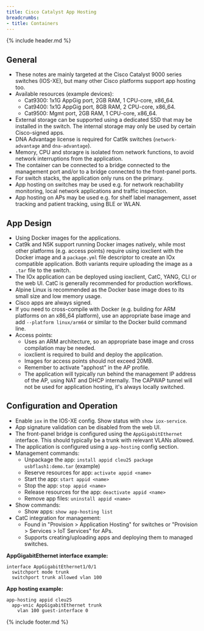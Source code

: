 ```yaml
---
title: Cisco Catalyst App Hosting
breadcrumbs:
- title: Containers
---
```

{% include header.md %}

## General

- These notes are mainly targeted at the Cisco Catalyst 9000 series switches (IOS-XE), but many other Cisco platforms support app hosting too.
- Available resources (example devices):
    - Cat9300: 1x1G AppGig port, 2GB RAM, 1 CPU-core, x86_64.
    - Cat9400: 1x1G AppGig port, 8GB RAM, 2 CPU-core, x86_64.
    - Cat9500: Mgmt port, 2GB RAM, 1 CPU-core, x86_64.
- External storage can be supported using a dedicated SSD that may be installed in the switch. The internal storage may only be used by certain Cisco-signed apps.
- DNA Advantage license is required for Cat9k switches (`network-advantage` and `dna-advantage`).
- Memory, CPU and storagre is isolated from network functions, to avoid network interruptions from the application.
- The container can be connected to a bridge connected to the management port and/or to a bridge connected to the front-panel ports.
- For switch stacks, the application only runs on the primary.
- App hosting on switches may be used e.g. for network reachability monitoring, local network applications and traffic inspection.
- App hosting on APs may be used e.g. for shelf label management, asset tracking and patient tracking, using BLE or WLAN.

## App Design

- Using Docker images for the applications.
- Cat9k and N5K support running Docker images natively, while most other platforms (e.g. access points) require using ioxclient with the Docker image and a `package.yml` file descriptor to create an IOx compatible application. Both variants require uploading the image as a `.tar` file to the switch.
- The IOx application can be deployed using ioxclient, CatC, YANG, CLI or the web UI. CatC is generally recommended for production workflows.
- Alpine Linux is recommended as the Docker base image does to its small size and low memory usage.
- Cisco apps are always signed.
- If you need to cross-compile with Docker (e.g. building for ARM platforms on an x86_64 platform), use an appropriate base image and add `--platform linux/arm64` or similar to the Docker build command line.
- Access points:
    - Uses an ARM architecture, so an appropriate base image and cross compilation may be needed.
    - ioxclient is required to build and deploy the application.
    - Images for access points should not exceed 20MB.
    - Remember to activate "apphost" in the AP profile.
    - The application will typically run behind the management IP address of the AP, using NAT and DHCP internally. The CAPWAP tunnel will not be used for application hosting, it's always locally switched.

## Configuration and Operation

- Enable `iox` in the IOS-XE config. Show status with `show iox-service`.
- App signature validation can be disabled from the web UI.
- The front-panel bridge is configured using the `AppGigabitEthernet` interface. This should typically be a trunk with relevant VLANs allowed.
- The application is configured using a `app-hosting` config section.
- Management commands:
    - Unpackage the app: `install appid cleu25 package usbflash1:demo.tar` (example)
    - Reserve resources for app: `activate appid <name>`
    - Start the app: `start appid <name>`
    - Stop the app: `stop appid <name>`
    - Release resources for the app: `deactivate appid <name>`
    - Remove app files: `uninstall appid <name>`
- Show commands:
    - Show apps: `show app-hosting list`
- CatC integration for management:
    - Found in "Provision > Application Hosting" for switches or "Provision > Services > IoT Services" for APs.
    - Supports creating/uploading apps and deploying them to managed switches.

**AppGigabitEthernet interface example:**

```
interface AppGigabitEthernet1/0/1
  switchport mode trunk
  switchport trunk allowed vlan 100
```

**App hosting example:**

```
app-hosting appid cleu25
  app-vnic AppGigabitEthernet trunk
    vlan 100 guest-interface 0
```

{% include footer.md %}
